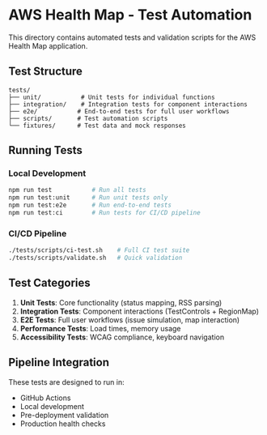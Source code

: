 # AWS Health Map - Test Automation

This directory contains automated tests and validation scripts for the AWS Health Map application.

## Test Structure

```
tests/
├── unit/           # Unit tests for individual functions
├── integration/    # Integration tests for component interactions
├── e2e/           # End-to-end tests for full user workflows
├── scripts/       # Test automation scripts
└── fixtures/      # Test data and mock responses
```

## Running Tests

### Local Development
```bash
npm run test           # Run all tests
npm run test:unit      # Run unit tests only
npm run test:e2e       # Run end-to-end tests
npm run test:ci        # Run tests for CI/CD pipeline
```

### CI/CD Pipeline
```bash
./tests/scripts/ci-test.sh    # Full CI test suite
./tests/scripts/validate.sh   # Quick validation
```

## Test Categories

1. **Unit Tests**: Core functionality (status mapping, RSS parsing)
2. **Integration Tests**: Component interactions (TestControls + RegionMap)
3. **E2E Tests**: Full user workflows (issue simulation, map interaction)
4. **Performance Tests**: Load times, memory usage
5. **Accessibility Tests**: WCAG compliance, keyboard navigation

## Pipeline Integration

These tests are designed to run in:
- GitHub Actions
- Local development
- Pre-deployment validation
- Production health checks
